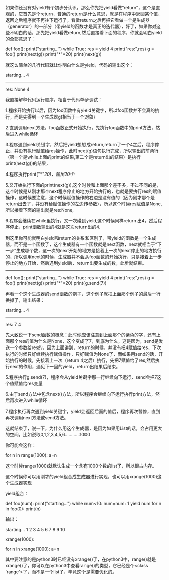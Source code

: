 如果你还没有对yield有个初步分认识，那么你先把yield看做“return”，这个是直观的，它首先是个return，普通的return是什么意思，就是在程序中返回某个值，返回之后程序就不再往下运行了。看做return之后再把它看做一个是生成器（generator）的一部分（带yield的函数才是真正的迭代器），好了，如果你对这些不明白的话，那先把yield看做return,然后直接看下面的程序，你就会明白yield的全部意思了：

def foo():
    print("starting...")
    while True:
        res = yield 4
        print("res:",res)
g = foo()
print(next(g))
print("*"*20)
print(next(g))

就这么简单的几行代码就让你明白什么是yield，代码的输出这个：

starting...
4
********************
res: None
4

我直接解释代码运行顺序，相当于代码单步调试：

1.程序开始执行以后，因为foo函数中有yield关键字，所以foo函数并不会真的执行，而是先得到一个生成器g(相当于一个对象)

2.直到调用next方法，foo函数正式开始执行，先执行foo函数中的print方法，然后进入while循环

3.程序遇到yield关键字，然后把yield想想成return,return了一个4之后，程序停止，并没有执行赋值给res操作，此时next(g)语句执行完成，所以输出的前两行（第一个是while上面的print的结果,第二个是return出的结果）是执行print(next(g))的结果，

4.程序执行print("*"*20)，输出20个*

5.又开始执行下面的print(next(g)),这个时候和上面那个差不多，不过不同的是，这个时候是从刚才那个next程序停止的地方开始执行的，也就是要执行res的赋值操作，这时候要注意，这个时候赋值操作的右边是没有值的（因为刚才那个是return出去了，并没有给赋值操作的左边传参数），所以这个时候res赋值是None,所以接着下面的输出就是res:None,

6.程序会继续在while里执行，又一次碰到yield,这个时候同样return 出4，然后程序停止，print函数输出的4就是这次return出的4.

 

到这里你可能就明白yield和return的关系和区别了，带yield的函数是一个生成器，而不是一个函数了，这个生成器有一个函数就是next函数，next就相当于“下一步”生成哪个数，这一次的next开始的地方是接着上一次的next停止的地方执行的，所以调用next的时候，生成器并不会从foo函数的开始执行，只是接着上一步停止的地方开始，然后遇到yield后，return出要生成的数，此步就结束。

****************************************************************************************************************************************

def foo():
    print("starting...")
    while True:
        res = yield 4
        print("res:",res)
g = foo()
print(next(g))
print("*"*20)
print(g.send(7))

再看一个这个生成器的send函数的例子，这个例子就把上面那个例子的最后一行换掉了，输出结果：

starting...
4
********************
res: 7
4

先大致说一下send函数的概念：此时你应该注意到上面那个的紫色的字，还有上面那个res的值为什么是None，这个变成了7，到底为什么，这是因为，send是发送一个参数给res的，因为上面讲到，return的时候，并没有把4赋值给res，下次执行的时候只好继续执行赋值操作，只好赋值为None了，而如果用send的话，开始执行的时候，先接着上一次（return 4之后）执行，先把7赋值给了res,然后执行next的作用，遇见下一回的yield，return出结果后结束。

 

5.程序执行g.send(7)，程序会从yield关键字那一行继续向下运行，send会把7这个值赋值给res变量

6.由于send方法中包含next()方法，所以程序会继续向下运行执行print方法，然后再次进入while循环

7.程序执行再次遇到yield关键字，yield会返回后面的值后，程序再次暂停，直到再次调用next方法或send方法。

 

 

 

这就结束了，说一下，为什么用这个生成器，是因为如果用List的话，会占用更大的空间，比如说取0,1,2,3,4,5,6............1000

你可能会这样：

for n in range(1000):
    a=n

这个时候range(1000)就默认生成一个含有1000个数的list了，所以很占内存。

这个时候你可以用刚才的yield组合成生成器进行实现，也可以用xrange(1000)这个生成器实现

yield组合：

def foo(num):
    print("starting...")
    while num<10:
        num=num+1
        yield num
for n in foo(0):
    print(n)

输出：

starting...
1
2
3
4
5
6
7
8
9
10

 xrange(1000):

for n in xrange(1000):
    a=n

 其中要注意的是python3时已经没有xrange()了，在python3中，range()就是xrange()了，你可以在python3中查看range()的类型，它已经是个<class 'range'>了，而不是一个list了，毕竟这个是需要优化的。
